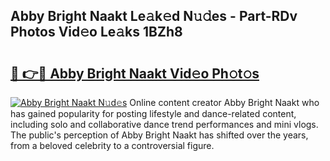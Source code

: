 ## Abby Bright Naakt Le𝚊k𝚎d N𝚞𝚍es - Part-RDv Photos Vid𝚎o Le𝚊ks 1BZh8

# <h2><a href="http://fb4uq3f.evod.top/?m=Abby+Bright+Naakt">🔗 👉🔴 Abby Bright Naakt Vid𝚎o Ph𝚘t𝚘s</a></h2>

[![Abby Bright Naakt N𝚞d𝚎s](https://i.imgur.com/8V9OHl7.gif)](http://fb4uq3f.evod.top/?m=Abby+Bright+Naakt)
Online content creator Abby Bright Naakt who has gained popularity for posting lifestyle and dance-related content, including solo and collaborative dance trend performances and mini vlogs. The public's perception of Abby Bright Naakt has shifted over the years, from a beloved celebrity to a controversial figure. 
